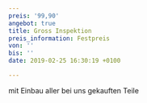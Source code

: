 ```yaml
---
preis: '99,90'
angebot: true
title: Gross Inspektion
preis_information: Festpreis
von: ''
bis: ''
date: 2019-02-25 16:30:19 +0100

---
```

mit Einbau aller bei uns gekauften Teile 